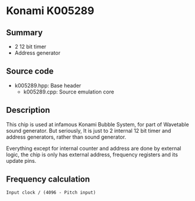 # Konami K005289

## Summary

- 2 12 bit timer
- Address generator

## Source code

- k005289.hpp: Base header
  - k005289.cpp: Source emulation core

## Description

This chip is used at infamous Konami Bubble System, for part of Wavetable sound generator. But seriously, It is just to 2 internal 12 bit timer and address generators, rather than sound generator.

Everything except for internal counter and address are done by external logic, the chip is only has external address, frequency registers and its update pins.

## Frequency calculation

```
Input clock / (4096 - Pitch input)
```
